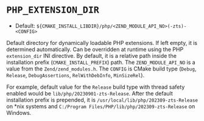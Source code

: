 # `PHP_EXTENSION_DIR`

* Default: `${CMAKE_INSTALL_LIBDIR}/php/<ZEND_MODULE_API_NO>(-zts)-<CONFIG>`

Default directory for dynamically loadable PHP extensions. If left empty, it is
determined automatically. Can be overridden at runtime using the PHP
`extension_dir` INI directive. By default, it is a relative path inside the
installation prefix (`CMAKE_INSTALL_PREFIX`) path. The `ZEND_MODULE_API_NO` is a
value from the `Zend/zend_modules.h`. The `CONFIG` is CMake build type (`Debug`,
`Release`, `DebugAssertions`, `RelWithDebInfo`, `MinSizeRel`).

For example, default value for the `Release` build type with thread safety
enabled would be `lib/php/20230901-zts-Release`. After the default installation
prefix is prepended, it is `/usr/local/lib/php/202309-zts-Release` on \*nix
systems and `C:/Program Files/PHP/lib/php/202309-zts-Release` on Windows.
